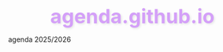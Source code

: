 # agenda.github.io
agenda 2025/2026

<!DOCTYPE html>
<html lang="es">
<head>
    <meta charset="UTF-8">
    <meta name="viewport" content="width=device-width, initial-scale=1.0">
    <title>Agenda 2026 - Unicornia</title>
    <!-- Fonts para el nuevo diseño -->
    <link href="https://fonts.googleapis.com/css2?family=Dancing+Script:wght@700&family=Poppins:wght@400;600;700&display=swap" rel="stylesheet">
    <style>
        :root {
            /* Paleta de colores inspirada en la imagen */
            --color-pink: #f5cde2;
            --color-light-purple: #d4a0f8;
            --color-mint: #b2e6d6;
            --color-blue: #a0d4f8;
            --color-white: #ffffff;
            --color-gray: #555555;
            --color-text: #3c3c3c;
        }

        body {
            font-family: 'Poppins', sans-serif;
            /* Fondo de franjas diagonales como en la imagen */
            background: linear-gradient(45deg, var(--color-light-purple) 25%, var(--color-mint) 25%, var(--color-mint) 50%, var(--color-blue) 50%, var(--color-blue) 75%, var(--color-pink) 75%, var(--color-pink) 100%);
            color: var(--color-text);
            margin: 0;
            padding: 2rem;
            display: flex;
            justify-content: center;
            align-items: flex-start;
            min-height: 10vh;
        }

        .agenda-container {
            background-color: var(--color-white);
            border-radius: 20px;
            box-shadow: 0 10px 30px rgba(0, 0, 0, 0.1);
            padding: 3rem;
            max-width: 900px;
            width: 100%;
            display: flex;
            flex-direction: column;
            gap: 2rem;
        }

        h1, h2, h3 {
            color: var(--color-text);
            font-weight: 700;
        }

        h1 {
            font-size: 2.5rem;
            text-align: center;
            color: var(--color-light-purple);
            text-shadow: 2px 2px 4px rgba(0,0,0,0.1);
            margin-bottom: 0;
        }
        
        .slogan {
            font-family: 'Dancing Script', cursive;
            font-size: 2rem;
            text-align: center;
            color: var(--color-pink);
            margin-top: 0;
            margin-bottom: 2rem;
        }

        h2 {
            font-size: 2rem;
            color: var(--color-light-purple);
            border-bottom: 2px solid var(--color-pink);
            padding-bottom: 0.5rem;
            margin-top: 2rem;
        }

        h3 {
            font-size: 1.5rem;
            color: var(--color-blue);
            margin-top: 1.5rem;
            border-left: 4px solid var(--color-blue);
            padding-left: 10px;
        }

        ul {
            list-style: none;
            padding-left: 0;
            margin-top: 0.5rem;
        }

        ul li:before {
            content: '✨';
            position: absolute;
            left: 0;
            top: 2px;
        }

        hr {
            border: 0;
            height: 2px;
            background: linear-gradient(90deg, var(--color-light-purple), var(--color-pink));
            margin: 3rem 0;
        }

        .image-container {
            text-align: center;
            margin: 2rem 0;
        }

        .image-container img {
            max-width: 100%;
            height: auto;
            border-radius: 15px;
            box-shadow: 0 5px 15px rgba(0,0,0,0.1);
        }

        .print-button {
            display: block;
            margin: 2rem auto;
            padding: 1rem 2rem;
            font-size: 1.2rem;
            font-weight: 600;
            background: linear-gradient(45deg, var(--color-pink), var(--color-light-purple));
            color: var(--color-white);
            border: none;
            border-radius: 50px;
            cursor: pointer;
            box-shadow: 0 4px 15px rgba(0,0,0,0.2);
            transition: transform 0.2s ease, box-shadow 0.2s ease;
        }

        .print-button:hover {
            transform: translateY(-3px);
            box-shadow: 0 6px 20px rgba(0,0,0,0.3);
        }
        
        /* Estilos específicos para impresión */
        @media print {
            body {
                background: none;
                padding: 0;
            }

            .agenda-container {
                box-shadow: none;
                border-radius: 0;
                padding: 0;
            }

            .print-button {
                display: none; /* Oculta el botón al imprimir */
            }

            h1, h2, h3, .slogan, .finance-title, .finance-box h4 {
                color: #000; /* Color de tinta estándar para impresión */
            }

            ul li:before {
                content: ''; /* Oculta los emojis */
            }

            .finance-box {
                border-color: #000;
            }
            .clean-plan-table th,
            .clean-plan-table td {
                border: 1px solid black;
            }

            .time-management-grid .card {
                border-color: #000;
            }
            
            .section-page {
                page-break-before: always;
            }
        }

        .finance-title {
            font-family: 'Dancing Script', cursive;
            font-size: 2rem;
            text-align: center;
            margin-top: 2rem;
            margin-bottom: 1rem;
            color: var(--color-light-purple);
        }

        .finance-grid {
            display: grid;
            grid-template-columns: repeat(3, 1fr);
            gap: 1.5rem;
        }

        .finance-box {
            border: 2px solid var(--color-light-purple);
            border-radius: 10px;
            padding: 1.5rem;
        }

        .finance-box h4 {
            font-family: 'Poppins', sans-serif;
            font-size: 1.2rem;
            text-align: center;
            margin: 0 0 1.5rem 0;
            color: var(--color-pink);
        }

        .finance-item {
            display: flex;
            align-items: center;
            gap: 0.5rem;
            margin-bottom: 1rem;
        }

        .finance-item input[type="checkbox"] {
            -webkit-appearance: none;
            -moz-appearance: none;
            appearance: none;
            width: 1.2rem;
            height: 1.2rem;
            border: 2px solid var(--color-light-purple);
            border-radius: 3px;
            cursor: pointer;
            outline: none;
            position: relative;
        }

        .finance-item input[type="checkbox"]:checked {
            background-color: var(--color-light-purple);
        }

        .finance-item input[type="checkbox"]:checked:after {
            content: '✔';
            color: var(--color-white);
            position: absolute;
            top: 50%;
            left: 50%;
            transform: translate(-50%, -50%);
            font-size: 0.8rem;
        }

        .finance-item .line {
            flex-grow: 1;
            height: 1px;
            background-color: var(--color-gray);
            margin: 0 0.5rem;
        }

        .finance-table {
            margin-top: 2rem;
        }

        .finance-table h4 {
            font-size: 1.2rem;
            text-align: left;
            margin-bottom: 1.5rem;
            color: var(--color-pink);
        }

        .finance-table .header {
            display: grid;
            grid-template-columns: 1fr 1fr 1fr;
            font-weight: 600;
            border-bottom: 2px solid var(--color-mint);
            padding-bottom: 0.75rem;
        }

        .finance-table .row {
            display: grid;
            grid-template-columns: 1fr 1fr 1fr;
            padding: 1rem 0;
            border-bottom: 1px dotted var(--color-gray);
        }

        .summary-boxes {
            display: grid;
            grid-template-columns: repeat(3, 1fr);
            gap: 1.5rem;
            margin-top: 3rem;
            text-align: center;
        }

        .summary-box {
            border: 2px solid var(--color-blue);
            border-radius: 10px;
            padding: 0.75rem;
        }

        .summary-box p {
            margin: 0;
            font-weight: 600;
        }

        /* Estilos para la tabla de plan de limpieza */
        .clean-plan-section {
            display: flex;
            flex-direction: column;
            gap: 1.5rem;
        }

        .clean-plan-section h2 {
            text-align: center;
            color: var(--color-light-purple);
            border-bottom: none;
        }

        .clean-plan-table {
            border-collapse: collapse;
            width: 100%;
            margin-bottom: 1rem;
            font-size: 0.9rem;
        }

        .clean-plan-table th,
        .clean-plan-table td {
            border: 1px solid var(--color-gray);
            padding: 0.75rem;
            text-align: center;
        }

        .clean-plan-table th {
            background-color: var(--color-mint);
            color: var(--color-white);
            font-weight: 600;
        }

        .clean-plan-table td:first-child {
            text-align: left;
            font-weight: 500;
        }
        
        .clean-plan-table .daily-tasks td:first-child { background-color: var(--color-pink); }
        .clean-plan-table .weekly-tasks td:first-child { background-color: var(--color-blue); }
        .clean-plan-table .biweekly-tasks td:first-child { background-color: var(--color-mint); }
        .clean-plan-table .monthly-tasks td:first-child { background-color: var(--color-light-purple); }
        .clean-plan-table .eventual-tasks td:first-child { background-color: var(--color-pink); }

        .clean-plan-table .daily-tasks td { background-color: #fce7f4; }
        .clean-plan-table .weekly-tasks td { background-color: #e0f2fe; }
        .clean-plan-table .biweekly-tasks td { background-color: #e6f9f0; }
        .clean-plan-table .monthly-tasks td { background-color: #f1e0fc; }
        .clean-plan-table .eventual-tasks td { background-color: #fde7f4; }

        .clean-plan-table .clean-header {
            font-weight: 600;
            text-align: center;
            font-size: 1.2rem;
            margin-bottom: 0.5rem;
            color: var(--color-text);
        }
        
        .clean-plan-section .note-box {
            border: 2px solid var(--color-blue);
            border-radius: 10px;
            padding: 1rem;
            margin-top: 1rem;
            height: 150px;
        }

        /* Estilos para la sección de Gestión de Tiempo */
        .time-management-section {
            display: flex;
            flex-direction: column;
            align-items: center;
            padding: 2rem 0;
        }

        .time-management-section h2 {
            text-align: center;
            font-family: 'Poppins', sans-serif;
            font-weight: 700;
            font-size: 2.5rem;
            color: var(--color-light-purple);
            border-bottom: none;
            margin-bottom: 1rem;
        }

        .time-management-section p.subtitle {
            text-align: center;
            font-size: 1rem;
            color: var(--color-gray);
            margin-bottom: 2rem;
        }

        .time-management-grid {
            display: grid;
            grid-template-columns: repeat(3, 1fr);
            gap: 1.5rem;
        }
        
        .time-management-grid .card {
            border: 2px solid var(--color-light-purple);
            border-radius: 15px;
            padding: 1.5rem;
            text-align: center;
            box-shadow: 0 4px 10px rgba(0, 0, 0, 0.1);
        }

        .time-management-grid .card h4 {
            font-family: 'Poppins', sans-serif;
            font-weight: 700;
            font-size: 1.2rem;
            margin: 0 0 0.5rem 0;
            color: var(--color-pink);
        }

        .time-management-grid .card p {
            font-size: 0.9rem;
            line-height: 1.4;
            color: var(--color-gray);
            margin: 0;
        }

        .card.regla { border-color: var(--color-pink); }
        .card.sapo { border-color: var(--color-mint); }
        .card.pomodoro { border-color: var(--color-blue); }
        .card.lista { border-color: var(--color-light-purple); }
        .card.delegar { border-color: var(--color-mint); }
        .card.apps { border-color: var(--color-blue); }
        .card.limites { border-color: var(--color-pink); }
        .card.calendario { border-color: var(--color-light-purple); }
        .card.cuidado { border-color: var(--color-mint); }
        .card.redes { border-color: var(--color-blue); }
        .card.multitarea { border-color: var(--color-pink); }
        .card.revision { border-color: var(--color-light-purple); }
        
        /* Estilos para el calendario anual */
        .calendar-section {
            display: flex;
            flex-direction: column;
            align-items: center;
            padding: 2rem 0;
        }

        .calendar-section h2 {
            font-family: 'Poppins', sans-serif;
            font-weight: 700;
            font-size: 2.5rem;
            color: var(--color-light-purple);
            border-bottom: none;
            margin-bottom: 1rem;
        }

        .calendar-grid {
            display: grid;
            grid-template-columns: repeat(4, 1fr);
            gap: 1.5rem;
            width: 100%;
        }

        .month-box {
            border: 2px solid var(--color-mint);
            border-radius: 10px;
            padding: 1rem;
            text-align: center;
        }

        .month-box h4 {
            font-family: 'Poppins', sans-serif;
            font-weight: 700;
            font-size: 1.2rem;
            margin: 0 0 0.5rem 0;
            color: var(--color-pink);
        }

        .month-image {
            width: 100%;
            height: 100px;
            background-color: var(--color-pink);
            border-radius: 8px;
            margin-bottom: 0.5rem;
            display: flex;
            align-items: center;
            justify-content: center;
            color: var(--color-white);
            font-family: 'Dancing Script', cursive;
            font-size: 2rem;
        }
        
        .month-days {
            display: grid;
            grid-template-columns: repeat(7, 1fr);
            gap: 5px;
            font-size: 0.8rem;
        }

        .month-days .day {
            text-align: center;
        }

        .day-label {
            font-weight: 600;
            color: var(--color-text);
        }
        
        .holiday {
            background-color: var(--color-pink);
            color: var(--color-white);
            border-radius: 50%;
            display: inline-flex;
            width: 1.5em;
            height: 1.5em;
            align-items: center;
            justify-content: center;
            font-weight: 600;
        }

        /* Estilos para el Tablero de Metas */
        .goals-section {
            padding: 2rem 0;
        }
        .goals-section h2 {
            text-align: center;
            font-family: 'Poppins', sans-serif;
            font-weight: 700;
            font-size: 2.5rem;
            color: var(--color-light-purple);
            border-bottom: none;
            margin-bottom: 1rem;
        }
        .goals-section .subtitle {
            text-align: center;
            font-size: 1rem;
            color: var(--color-gray);
            margin-bottom: 2rem;
        }
        .goals-grid {
            display: grid;
            grid-template-columns: 1fr 2fr;
            gap: 1.5rem;
            border: 2px solid var(--color-light-purple);
            border-radius: 15px;
            padding: 1.5rem;
        }
        .goal-category {
            font-weight: 600;
            font-size: 1.1rem;
            color: var(--color-pink);
        }
        .goal-item {
            display: flex;
            align-items: center;
            margin-bottom: 10px;
        }
        .goal-item input {
            flex-grow: 1;
            border: none;
            border-bottom: 1px solid var(--color-gray);
            outline: none;
        }
        .strategy-item {
            display: flex;
            align-items: center;
            gap: 10px;
            margin-bottom: 10px;
        }
        .strategy-item .line {
            flex-grow: 1;
            border-bottom: 1px solid var(--color-gray);
        }
        .meta-check {
            width: 20px;
            height: 20px;
            border: 1px solid var(--color-gray);
            display: inline-block;
        }

        /* Estilos para Notas Rápidas */
        .notes-section {
            padding: 2rem 0;
        }
        .notes-section h2 {
            text-align: center;
            font-family: 'Poppins', sans-serif;
            font-weight: 700;
            font-size: 2.5rem;
            color: var(--color-light-purple);
            border-bottom: none;
            margin-bottom: 1rem;
        }
        .notes-box {
            border: 2px solid var(--color-mint);
            border-radius: 15px;
            padding: 1.5rem;
            min-height: 200px;
        }

        /* Estilos para el Registro de Hábitos */
        .habit-tracker-section {
            padding: 2rem 0;
        }
        .habit-tracker-section h2 {
            text-align: center;
            font-family: 'Poppins', sans-serif;
            font-weight: 700;
            font-size: 2.5rem;
            color: var(--color-light-purple);
            border-bottom: none;
            margin-bottom: 1rem;
        }
        .habit-grid {
            display: grid;
            grid-template-columns: repeat(4, 1fr);
            gap: 1rem;
            width: 100%;
        }
        .habit-box {
            border: 2px solid var(--color-blue);
            border-radius: 10px;
            padding: 1rem;
            text-align: center;
        }
        .habit-box h4 {
            font-family: 'Poppins', sans-serif;
            font-weight: 600;
            font-size: 1.1rem;
            margin-top: 0;
            margin-bottom: 0.5rem;
            color: var(--color-pink);
        }
        .habit-days {
            display: flex;
            flex-wrap: wrap;
            gap: 5px;
        }
        .habit-day {
            width: 15px;
            height: 15px;
            border: 1px solid var(--color-gray);
            border-radius: 3px;
        }

        /* Estilos para Contactos Importantes */
        .contacts-section {
            padding: 2rem 0;
        }
        .contacts-section h2 {
            text-align: center;
            font-family: 'Poppins', sans-serif;
            font-weight: 700;
            font-size: 2.5rem;
            color: var(--color-light-purple);
            border-bottom: none;
            margin-bottom: 1rem;
        }
        .contact-item {
            display: grid;
            grid-template-columns: 1fr 2fr;
            gap: 1rem;
            align-items: center;
            margin-bottom: 1rem;
        }
        .contact-item label {
            font-weight: 600;
            color: var(--color-blue);
        }
        .contact-item input {
            border: none;
            border-bottom: 1px solid var(--color-gray);
            outline: none;
        }

        /* Estilos para Plan de Alimentación Semanal */
        .meal-plan-section {
            padding: 2rem 0;
        }
        .meal-plan-section h2 {
            text-align: center;
            font-family: 'Poppins', sans-serif;
            font-weight: 700;
            font-size: 2.5rem;
            color: var(--color-light-purple);
            border-bottom: none;
            margin-bottom: 1rem;
        }
        .meal-plan-table {
            border-collapse: collapse;
            width: 100%;
            margin-bottom: 1rem;
        }
        .meal-plan-table th, .meal-plan-table td {
            border: 1px solid var(--color-gray);
            padding: 1rem;
            text-align: center;
            font-size: 0.9rem;
        }
        .meal-plan-table th {
            background-color: var(--color-mint);
            color: var(--color-white);
            font-weight: 600;
        }
        .meal-plan-table td {
            background-color: #f1e0fc;
            vertical-align: top;
            height: 80px;
        }
        .meal-plan-table tr:first-child th {
            background-color: var(--color-pink);
        }

        .shopping-list-container {
            display: flex;
            gap: 2rem;
            margin-top: 2rem;
        }
        .shopping-list-box {
            border: 2px solid var(--color-blue);
            border-radius: 10px;
            padding: 1.5rem;
            flex: 1;
        }
        .shopping-list-box h4 {
            font-family: 'Poppins', sans-serif;
            font-weight: 700;
            font-size: 1.5rem;
            color: var(--color-pink);
            margin-top: 0;
            margin-bottom: 1rem;
            text-align: center;
        }
        .shopping-list-box ul {
            list-style: none;
            padding: 0;
            margin: 0;
        }
        .shopping-list-box ul li {
            position: relative;
            padding-left: 20px;
            margin-bottom: 5px;
            border-bottom: 1px dotted var(--color-gray);
        }
        .shopping-list-box ul li:before {
            content: '🛒';
            position: absolute;
            left: 0;
            top: 2px;
        }
        /* Estilos de los días para la agenda principal */
        .day-box {
            border: 2px dashed var(--color-light-purple);
            border-radius: 10px;
            padding: 1rem;
            margin-bottom: 1.2rem;
        }
        .day-box h3 {
            margin: 0 0 0.5rem 0;
            color: var(--color-purple);
        }
        .note-line {
            border-bottom: 1px solid #aaa;
            margin: 0.4rem 0;
            height: 1.2rem;
        }
    </style>
</head>
<body>

<div class="agenda-container">
    <h1>Agenda 2026</h1>
    <p class="slogan">Sueño, Planifico y Actúo</p>

    <div class="image-container">
        <img src="https://placehold.co/800x400/d4a0f8/ffffff?text=Tu+Unicornio+Mágico" alt="Un majestuoso unicornio saltando sobre un arcoíris en las nubes con purpurina y estrellas">
    </div>

    <!-- Nueva sección de Calendario Anual -->
    <hr>
    <div class="calendar-section">
        <h2>CALENDARIO 2026</h2>
        <div class="calendar-grid">
            <!-- Enero -->
            <div class="month-box">
                <h4>Enero</h4>
                <div class="month-image">Unicornio de Invierno</div>
                <div class="month-days">
                    <span class="day-label">D</span><span class="day-label">L</span><span class="day-label">M</span><span class="day-label">M</span><span class="day-label">J</span><span class="day-label">V</span><span class="day-label">S</span>
                    <span></span><span></span><span></span><span></span><span class="holiday">1</span><span>2</span><span>3</span>
                    <span>4</span><span>5</span><span>6</span><span>7</span><span>8</span><span>9</span><span>10</span>
                    <span>11</span><span>12</span><span>13</span><span>14</span><span>15</span><span>16</span><span>17</span>
                    <span>18</span><span>19</span><span>20</span><span>21</span><span>22</span><span>23</span><span>24</span>
                    <span>25</span><span>26</span><span>27</span><span>28</span><span>29</span><span>30</span><span>31</span>
                </div>
            </div>
            <!-- Febrero -->
            <div class="month-box">
                <h4>Febrero</h4>
                <div class="month-image">Unicornio de Amor</div>
                <div class="month-days">
                    <span class="day-label">D</span><span class="day-label">L</span><span class="day-label">M</span><span class="day-label">M</span><span class="day-label">J</span><span class="day-label">V</span><span class="day-label">S</span>
                    <span>1</span><span class="holiday">2</span><span>3</span><span>4</span><span>5</span><span>6</span><span>7</span>
                    <span>8</span><span>9</span><span>10</span><span>11</span><span>12</span><span>13</span><span>14</span>
                    <span>15</span><span>16</span><span>17</span><span>18</span><span>19</span><span>20</span><span>21</span>
                    <span>22</span><span>23</span><span>24</span><span>25</span><span>26</span><span>27</span><span>28</span>
                </div>
            </div>
            <!-- Marzo -->
            <div class="month-box">
                <h4>Marzo</h4>
                <div class="month-image">Unicornio de Primavera</div>
                <div class="month-days">
                    <span class="day-label">D</span><span class="day-label">L</span><span class="day-label">M</span><span class="day-label">M</span><span class="day-label">J</span><span class="day-label">V</span><span class="day-label">S</span>
                    <span>1</span><span>2</span><span>3</span><span>4</span><span>5</span><span>6</span><span>7</span>
                    <span>8</span><span>9</span><span>10</span><span>11</span><span>12</span><span>13</span><span>14</span>
                    <span>15</span><span class="holiday">16</span><span>17</span><span>18</span><span>19</span><span>20</span><span>21</span>
                    <span>22</span><span>23</span><span>24</span><span>25</span><span>26</span><span>27</span><span>28</span>
                    <span>29</span><span>30</span><span>31</span>
                </div>
            </div>
            <!-- Abril -->
            <div class="month-box">
                <h4>Abril</h4>
                <div class="month-image">Unicornio de Flores</div>
                <div class="month-days">
                    <span class="day-label">D</span><span class="day-label">L</span><span class="day-label">M</span><span class="day-label">M</span><span class="day-label">J</span><span class="day-label">V</span><span class="day-label">S</span>
                    <span></span><span></span><span></span><span>1</span><span>2</span><span>3</span><span>4</span>
                    <span>5</span><span>6</span><span>7</span><span>8</span><span>9</span><span>10</span><span>11</span>
                    <span>12</span><span>13</span><span>14</span><span>15</span><span>16</span><span>17</span><span>18</span>
                    <span>19</span><span>20</span><span>21</span><span>22</span><span>23</span><span>24</span><span>25</span>
                    <span>26</span><span>27</span><span>28</span><span>29</span><span>30</span>
                </div>
            </div>
            <!-- Mayo -->
            <div class="month-box">
                <h4>Mayo</h4>
                <div class="month-image">Unicornio del Sol</div>
                <div class="month-days">
                    <span class="day-label">D</span><span class="day-label">L</span><span class="day-label">M</span><span class="day-label">M</span><span class="day-label">J</span><span class="day-label">V</span><span class="day-label">S</span>
                    <span></span><span></span><span></span><span></span><span></span><span class="holiday">1</span><span>2</span>
                    <span>3</span><span>4</span><span>5</span><span>6</span><span>7</span><span>8</span><span>9</span>
                    <span>10</span><span>11</span><span>12</span><span>13</span><span>14</span><span>15</span><span>16</span>
                    <span>17</span><span>18</span><span>19</span><span>20</span><span>21</span><span>22</span><span>23</span>
                    <span>24</span><span>25</span><span>26</span><span>27</span><span>28</span><span>29</span><span>30</span>
                    <span>31</span>
                </div>
            </div>
            <!-- Junio -->
            <div class="month-box">
                <h4>Junio</h4>
                <div class="month-image">Unicornio de las Vacaciones</div>
                <div class="month-days">
                    <span class="day-label">D</span><span class="day-label">L</span><span class="day-label">M</span><span class="day-label">M</span><span class="day-label">J</span><span class="day-label">V</span><span class="day-label">S</span>
                    <span></span><span>1</span><span>2</span><span>3</span><span>4</span><span>5</span><span>6</span>
                    <span>7</span><span>8</span><span>9</span><span>10</span><span>11</span><span>12</span><span>13</span>
                    <span>14</span><span>15</span><span>16</span><span>17</span><span>18</span><span>19</span><span>20</span>
                    <span>21</span><span>22</span><span>23</span><span>24</span><span>25</span><span>26</span><span>27</span>
                    <span>28</span><span>29</span><span>30</span>
                </div>
            </div>
            <!-- Julio -->
            <div class="month-box">
                <h4>Julio</h4>
                <div class="month-image">Unicornio de Verano</div>
                <div class="month-days">
                    <span class="day-label">D</span><span class="day-label">L</span><span class="day-label">M</span><span class="day-label">M</span><span class="day-label">J</span><span class="day-label">V</span><span class="day-label">S</span>
                    <span></span><span></span><span></span><span>1</span><span>2</span><span>3</span><span>4</span>
                    <span>5</span><span>6</span><span>7</span><span>8</span><span>9</span><span>10</span><span>11</span>
                    <span>12</span><span>13</span><span>14</span><span>15</span><span>16</span><span>17</span><span>18</span>
                    <span>19</span><span>20</span><span>21</span><span>22</span><span>23</span><span>24</span><span>25</span>
                    <span>26</span><span>27</span><span>28</span><span>29</span><span>30</span><span>31</span>
                </div>
            </div>
            <!-- Agosto -->
            <div class="month-box">
                <h4>Agosto</h4>
                <div class="month-image">Unicornio de la Playa</div>
                <div class="month-days">
                    <span class="day-label">D</span><span class="day-label">L</span><span class="day-label">M</span><span class="day-label">M</span><span class="day-label">J</span><span class="day-label">V</span><span class="day-label">S</span>
                    <span></span><span></span><span></span><span></span><span></span><span></span><span>1</span>
                    <span>2</span><span>3</span><span>4</span><span>5</span><span>6</span><span>7</span><span>8</span>
                    <span>9</span><span>10</span><span>11</span><span>12</span><span>13</span><span>14</span><span>15</span>
                    <span>16</span><span>17</span><span>18</span><span>19</span><span>20</span><span>21</span><span>22</span>
                    <span>23</span><span>24</span><span>25</span><span>26</span><span>27</span><span>28</span><span>29</span>
                    <span>30</span><span>31</span>
                </div>
            </div>
            <!-- Septiembre -->
            <div class="month-box">
                <h4>Septiembre</h4>
                <div class="month-image">Unicornio de Otoño</div>
                <div class="month-days">
                    <span class="day-label">D</span><span class="day-label">L</span><span class="day-label">M</span><span class="day-label">M</span><span class="day-label">J</span><span class="day-label">V</span><span class="day-label">S</span>
                    <span></span><span></span><span>1</span><span>2</span><span>3</span><span>4</span><span>5</span>
                    <span>6</span><span>7</span><span>8</span><span>9</span><span>10</span><span>11</span><span>12</span>
                    <span>13</span><span>14</span><span>15</span><span class="holiday">16</span><span>17</span><span>18</span><span>19</span>
                    <span>20</span><span>21</span><span>22</span><span>23</span><span>24</span><span>25</span><span>26</span>
                    <span>27</span><span>28</span><span>29</span><span>30</span>
                </div>
            </div>
            <!-- Octubre -->
            <div class="month-box">
                <h4>Octubre</h4>
                <div class="month-image">Unicornio de Calabazas</div>
                <div class="month-days">
                    <span class="day-label">D</span><span class="day-label">L</span><span class="day-label">M</span><span class="day-label">M</span><span class="day-label">J</span><span class="day-label">V</span><span class="day-label">S</span>
                    <span></span><span></span><span></span><span></span><span>1</span><span>2</span><span>3</span>
                    <span>4</span><span>5</span><span>6</span><span>7</span><span>8</span><span>9</span><span>10</span>
                    <span>11</span><span>12</span><span>13</span><span>14</span><span>15</span><span>16</span><span>17</span>
                    <span>18</span><span>19</span><span>20</span><span>21</span><span>22</span><span>23</span><span>24</span>
                    <span>25</span><span>26</span><span>27</span><span>28</span><span>29</span><span>30</span><span>31</span>
                </div>
            </div>
            <!-- Noviembre -->
            <div class="month-box">
                <h4>Noviembre</h4>
                <div class="month-image">Unicornio de Estrellas</div>
                <div class="month-days">
                    <span class="day-label">D</span><span class="day-label">L</span><span class="day-label">M</span><span class="day-label">M</span><span class="day-label">J</span><span class="day-label">V</span><span class="day-label">S</span>
                    <span class="holiday">1</span><span>2</span><span>3</span><span>4</span><span>5</span><span>6</span><span>7</span>
                    <span>8</span><span>9</span><span>10</span><span>11</span><span>12</span><span>13</span><span>14</span>
                    <span>15</span><span class="holiday">16</span><span>17</span><span>18</span><span>19</span><span>20</span><span>21</span>
                    <span>22</span><span>23</span><span>24</span><span>25</span><span>26</span><span>27</span><span>28</span>
                    <span>29</span><span>30</span>
                </div>
            </div>
            <!-- Diciembre -->
            <div class="month-box">
                <h4>Diciembre</h4>
                <div class="month-image">Unicornio Navideño</div>
                <div class="month-days">
                    <span class="day-label">D</span><span class="day-label">L</span><span class="day-label">M</span><span class="day-label">M</span><span class="day-label">J</span><span class="day-label">V</span><span class="day-label">S</span>
                    <span></span><span>1</span><span>2</span><span>3</span><span>4</span><span>5</span><span>6</span>
                    <span>7</span><span>8</span><span>9</span><span>10</span><span>11</span><span>12</span><span>13</span>
                    <span>14</span><span>15</span><span>16</span><span>17</span><span>18</span><span>19</span><span>20</span>
                    <span>21</span><span>22</span><span>23</span><span>24</span><span class="holiday">25</span><span>26</span><span>27</span>
                    <span>28</span><span>29</span><span>30</span><span>31</span>
                </div>
            </div>
        </div>
    </div>
    <hr>
    
    <section id="agenda-content">
        <h2 class="section-page">Enero</h2>
        <div class="day-box">
            <h3>1 de enero de 2026, Jueves</h3>
            <p><strong>Tareas Pendientes:</strong></p>
            <div class="note-line"></div>
            <div class="note-line"></div>
            <p><strong>Notas:</strong></p>
            <div class="note-line"></div>
            <div class="note-line"></div>
        </div>
        <div class="day-box">
            <h3>2 de enero de 2026, Viernes</h3>
            <p><strong>Tareas Pendientes:</strong></p>
            <div class="note-line"></div>
            <div class="note-line"></div>
            <p><strong>Notas:</strong></p>
            <div class="note-line"></div>
            <div class="note-line"></div>
        </div>
        <div class="day-box">
            <h3>3 de enero de 2026, Sábado</h3>
            <p><strong>Tareas Pendientes:</strong></p>
            <div class="note-line"></div>
            <div class="note-line"></div>
            <p><strong>Notas:</strong></p>
            <div class="note-line"></div>
            <div class="note-line"></div>
        </div>
        <div class="day-box">
            <h3>4 de enero de 2026, Domingo</h3>
            <p><strong>Tareas Pendientes:</strong></p>
            <div class="note-line"></div>
            <div class="note-line"></div>
            <p><strong>Notas:</strong></p>
            <div class="note-line"></div>
            <div class="note-line"></div>
        </div>
        <div class="day-box">
            <h3>5 de enero de 2026, Lunes</h3>
            <p><strong>Tareas Pendientes:</strong></p>
            <div class="note-line"></div>
            <div class="note-line"></div>
            <p><strong>Notas:</strong></p>
            <div class="note-line"></div>
            <div class="note-line"></div>
        </div>
        <div class="day-box">
            <h3>6 de enero de 2026, Martes</h3>
            <p><strong>Tareas Pendientes:</strong></p>
            <div class="note-line"></div>
            <div class="note-line"></div>
            <p><strong>Notas:</strong></p>
            <div class="note-line"></div>
            <div class="note-line"></div>
        </div>
        <div class="day-box">
            <h3>7 de enero de 2026, Miércoles</h3>
            <p><strong>Tareas Pendientes:</strong></p>
            <div class="note-line"></div>
            <div class="note-line"></div>
            <p><strong>Notas:</strong></p>
            <div class="note-line"></div>
            <div class="note-line"></div>
        </div>
        <div class="day-box">
            <h3>8 de enero de 2026, Jueves</h3>
            <p><strong>Tareas Pendientes:</strong></p>
            <div class="note-line"></div>
            <div class="note-line"></div>
            <p><strong>Notas:</strong></p>
            <div class="note-line"></div>
            <div class="note-line"></div>
        </div>
        <div class="day-box">
            <h3>9 de enero de 2026, Viernes</h3>
            <p><strong>Tareas Pendientes:</strong></p>
            <div class="note-line"></div>
            <div class="note-line"></div>
            <p><strong>Notas:</strong></p>
            <div class="note-line"></div>
            <div class="note-line"></div>
        </div>
        <div class="day-box">
            <h3>10 de enero de 2026, Sábado</h3>
            <p><strong>Tareas Pendientes:</strong></p>
            <div class="note-line"></div>
            <div class="note-line"></div>
            <p><strong>Notas:</strong></p>
            <div class="note-line"></div>
            <div class="note-line"></div>
        </div>
        <div class="day-box">
            <h3>11 de enero de 2026, Domingo</h3>
            <p><strong>Tareas Pendientes:</strong></p>
            <div class="note-line"></div>
            <div class="note-line"></div>
            <p><strong>Notas:</strong></p>
            <div class="note-line"></div>
            <div class="note-line"></div>
        </div>
        <div class="day-box">
            <h3>12 de enero de 2026, Lunes</h3>
            <p><strong>Tareas Pendientes:</strong></p>
            <div class="note-line"></div>
            <div class="note-line"></div>
            <p><strong>Notas:</strong></p>
            <div class="note-line"></div>
            <div class="note-line"></div>
        </div>
        <div class="day-box">
            <h3>13 de enero de 2026, Martes</h3>
            <p><strong>Tareas Pendientes:</strong></p>
            <div class="note-line"></div>
            <div class="note-line"></div>
            <p><strong>Notas:</strong></p>
            <div class="note-line"></div>
            <div class="note-line"></div>
        </div>
        <div class="day-box">
            <h3>14 de enero de 2026, Miércoles</h3>
            <p><strong>Tareas Pendientes:</strong></p>
            <div class="note-line"></div>
            <div class="note-line"></div>
            <p><strong>Notas:</strong></p>
            <div class="note-line"></div>
            <div class="note-line"></div>
        </div>
        <div class="day-box">
            <h3>15 de enero de 2026, Jueves</h3>
            <p><strong>Tareas Pendientes:</strong></p>
            <div class="note-line"></div>
            <div class="note-line"></div>
            <p><strong>Notas:</strong></p>
            <div class="note-line"></div>
            <div class="note-line"></div>
        </div>
        <div class="day-box">
            <h3>16 de enero de 2026, Viernes</h3>
            <p><strong>Tareas Pendientes:</strong></p>
            <div class="note-line"></div>
            <div class="note-line"></div>
            <p><strong>Notas:</strong></p>
            <div class="note-line"></div>
            <div class="note-line"></div>
        </div>
        <div class="day-box">
            <h3>17 de enero de 2026, Sábado</h3>
            <p><strong>Tareas Pendientes:</strong></p>
            <div class="note-line"></div>
            <div class="note-line"></div>
            <p><strong>Notas:</strong></p>
            <div class="note-line"></div>
            <div class="note-line"></div>
        </div>
        <div class="day-box">
            <h3>18 de enero de 2026, Domingo</h3>
            <p><strong>Tareas Pendientes:</strong></p>
            <div class="note-line"></div>
            <div class="note-line"></div>
            <p><strong>Notas:</strong></p>
            <div class="note-line"></div>
            <div class="note-line"></div>
        </div>
        <div class="day-box">
            <h3>19 de enero de 2026, Lunes</h3>
            <p><strong>Tareas Pendientes:</strong></p>
            <div class="note-line"></div>
            <div class="note-line"></div>
            <p><strong>Notas:</strong></p>
            <div class="note-line"></div>
            <div class="note-line"></div>
        </div>
        <div class="day-box">
            <h3>20 de enero de 2026, Martes</h3>
            <p><strong>Tareas Pendientes:</strong></p>
            <div class="note-line"></div>
            <div class="note-line"></div>
            <p><strong>Notas:</strong></p>
            <div class="note-line"></div>
            <div class="note-line"></div>
        </div>
        <div class="day-box">
            <h3>21 de enero de 2026, Miércoles</h3>
            <p><strong>Tareas Pendientes:</strong></p>
            <div class="note-line"></div>
            <div class="note-line"></div>
            <p><strong>Notas:</strong></p>
            <div class="note-line"></div>
            <div class="note-line"></div>
        </div>
        <div class="day-box">
            <h3>22 de enero de 2026, Jueves</h3>
            <p><strong>Tareas Pendientes:</strong></p>
            <div class="note-line"></div>
            <div class="note-line"></div>
            <p><strong>Notas:</strong></p>
            <div class="note-line"></div>
            <div class="note-line"></div>
        </div>
        <div class="day-box">
            <h3>23 de enero de 2026, Viernes</h3>
            <p><strong>Tareas Pendientes:</strong></p>
            <div class="note-line"></div>
            <div class="note-line"></div>
            <p><strong>Notas:</strong></p>
            <div class="note-line"></div>
            <div class="note-line"></div>
        </div>
        <div class="day-box">
            <h3>24 de enero de 2026, Sábado</h3>
            <p><strong>Tareas Pendientes:</strong></p>
            <div class="note-line"></div>
            <div class="note-line"></div>
            <p><strong>Notas:</strong></p>
            <div class="note-line"></div>
            <div class="note-line"></div>
        </div>
        <div class="day-box">
            <h3>25 de enero de 2026, Domingo</h3>
            <p><strong>Tareas Pendientes:</strong></p>
            <div class="note-line"></div>
            <div class="note-line"></div>
            <p><strong>Notas:</strong></p>
            <div class="note-line"></div>
            <div class="note-line"></div>
        </div>
        <div class="day-box">
            <h3>26 de enero de 2026, Lunes</h3>
            <p><strong>Tareas Pendientes:</strong></p>
            <div class="note-line"></div>
            <div class="note-line"></div>
            <p><strong>Notas:</strong></p>
            <div class="note-line"></div>
            <div class="note-line"></div>
        </div>
        <div class="day-box">
            <h3>27 de enero de 2026, Martes</h3>
            <p><strong>Tareas Pendientes:</strong></p>
            <div class="note-line"></div>
            <div class="note-line"></div>
            <p><strong>Notas:</strong></p>
            <div class="note-line"></div>
            <div class="note-line"></div>
        </div>
        <div class="day-box">
            <h3>28 de enero de 2026, Miércoles</h3>
            <p><strong>Tareas Pendientes:</strong></p>
            <div class="note-line"></div>
            <div class="note-line"></div>
            <p><strong>Notas:</strong></p>
            <div class="note-line"></div>
            <div class="note-line"></div>
        </div>
        <div class="day-box">
            <h3>29 de enero de 2026, Jueves</h3>
            <p><strong>Tareas Pendientes:</strong></p>
            <div class="note-line"></div>
            <div class="note-line"></div>
            <p><strong>Notas:</strong></p>
            <div class="note-line"></div>
            <div class="note-line"></div>
        </div>
        <div class="day-box">
            <h3>30 de enero de 2026, Viernes</h3>
            <p><strong>Tareas Pendientes:</strong></p>
            <div class="note-line"></div>
            <div class="note-line"></div>
            <p><strong>Notas:</strong></p>
            <div class="note-line"></div>
            <div class="note-line"></div>
        </div>
        <div class="day-box">
            <h3>31 de enero de 2026, Sábado</h3>
            <p><strong>Tareas Pendientes:</strong></p>
            <div class="note-line"></div>
            <div class="note-line"></div>
            <p><strong>Notas:</strong></p>
            <div class="note-line"></div>
            <div class="note-line"></div>
        </div>

        <hr>
        <h2 class="section-page">Febrero</h2>
        <div class="day-box">
            <h3>1 de febrero de 2026, Domingo</h3>
            <p><strong>Tareas Pendientes:</strong></p>
            <div class="note-line"></div>
            <div class="note-line"></div>
            <p><strong>Notas:</strong></p>
            <div class="note-line"></div>
            <div class="note-line"></div>
        </div>
        <div class="day-box">
            <h3>2 de febrero de 2026, Lunes</h3>
            <p><strong>Tareas Pendientes:</strong></p>
            <div class="note-line"></div>
            <div class="note-line"></div>
            <p><strong>Notas:</strong></p>
            <div class="note-line"></div>
            <div class="note-line"></div>
        </div>
        <div class="day-box">
            <h3>3 de febrero de 2026, Martes</h3>
            <p><strong>Tareas Pendientes:</strong></p>
            <div class="note-line"></div>
            <div class="note-line"></div>
            <p><strong>Notas:</strong></p>
            <div class="note-line"></div>
            <div class="note-line"></div>
        </div>
        <div class="day-box">
            <h3>4 de febrero de 2026, Miércoles</h3>
            <p><strong>Tareas Pendientes:</strong></p>
            <div class="note-line"></div>
            <div class="note-line"></div>
            <p><strong>Notas:</strong></p>
            <div class="note-line"></div>
            <div class="note-line"></div>
        </div>
        <div class="day-box">
            <h3>5 de febrero de 2026, Jueves</h3>
            <p><strong>Tareas Pendientes:</strong></p>
            <div class="note-line"></div>
            <div class="note-line"></div>
            <p><strong>Notas:</strong></p>
            <div class="note-line"></div>
            <div class="note-line"></div>
        </div>
        <div class="day-box">
            <h3>6 de febrero de 2026, Viernes</h3>
            <p><strong>Tareas Pendientes:</strong></p>
            <div class="note-line"></div>
            <div class="note-line"></div>
            <p><strong>Notas:</strong></p>
            <div class="note-line"></div>
            <div class="note-line"></div>
        </div>
        <div class="day-box">
            <h3>7 de febrero de 2026, Sábado</h3>
            <p><strong>Tareas Pendientes:</strong></p>
            <div class="note-line"></div>
            <div class="note-line"></div>
            <p><strong>Notas:</strong></p>
            <div class="note-line"></div>
            <div class="note-line"></div>
        </div>
        <div class="day-box">
            <h3>8 de febrero de 2026, Domingo</h3>
            <p><strong>Tareas Pendientes:</strong></p>
            <div class="note-line"></div>
            <div class="note-line"></div>
            <p><strong>Notas:</strong></p>
            <div class="note-line"></div>
            <div class="note-line"></div>
        </div>
        <div class="day-box">
            <h3>9 de febrero de 2026, Lunes</h3>
            <p><strong>Tareas Pendientes:</strong></p>
            <div class="note-line"></div>
            <div class="note-line"></div>
            <p><strong>Notas:</strong></p>
            <div class="note-line"></div>
            <div class="note-line"></div>
        </div>
        <div class="day-box">
            <h3>10 de febrero de 2026, Martes</h3>
            <p><strong>Tareas Pendientes:</strong></p>
            <div class="note-line"></div>
            <div class="note-line"></div>
            <p><strong>Notas:</strong></p>
            <div class="note-line"></div>
            <div class="note-line"></div>
        </div>
        <div class="day-box">
            <h3>11 de febrero de 2026, Miércoles</h3>
            <p><strong>Tareas Pendientes:</strong></p>
            <div class="note-line"></div>
            <div class="note-line"></div>
            <p><strong>Notas:</strong></p>
            <div class="note-line"></div>
            <div class="note-line"></div>
        </div>
        <div class="day-box">
            <h3>12 de febrero de 2026, Jueves</h3>
            <p><strong>Tareas Pendientes:</strong></p>
            <div class="note-line"></div>
            <div class="note-line"></div>
            <p><strong>Notas:</strong></p>
            <div class="note-line"></div>
            <div class="note-line"></div>
        </div>
        <div class="day-box">
            <h3>13 de febrero de 2026, Viernes</h3>
            <p><strong>Tareas Pendientes:</strong></p>
            <div class="note-line"></div>
            <div class="note-line"></div>
            <p><strong>Notas:</strong></p>
            <div class="note-line"></div>
            <div class="note-line"></div>
        </div>
        <div class="day-box">
            <h3>14 de febrero de 2026, Sábado</h3>
            <p><strong>Tareas Pendientes:</strong></p>
            <div class="note-line"></div>
            <div class="note-line"></div>
            <p><strong>Notas:</strong></p>
            <div class="note-line"></div>
            <div class="note-line"></div>
        </div>
        <div class="day-box">
            <h3>15 de febrero de 2026, Domingo</h3>
            <p><strong>Tareas Pendientes:</strong></p>
            <div class="note-line"></div>
            <div class="note-line"></div>
            <p><strong>Notas:</strong></p>
            <div class="note-line"></div>
            <div class="note-line"></div>
        </div>
        <div class="day-box">
            <h3>16 de febrero de 2026, Lunes</h3>
            <p><strong>Tareas Pendientes:</strong></p>
            <div class="note-line"></div>
            <div class="note-line"></div>
            <p><strong>Notas:</strong></p>
            <div class="note-line"></div>
            <div class="note-line"></div>
        </div>
        <div class="day-box">
            <h3>17 de febrero de 2026, Martes</h3>
            <p><strong>Tareas Pendientes:</strong></p>
            <div class="note-line"></div>
            <div class="note-line"></div>
            <p><strong>Notas:</strong></p>
            <div class="note-line"></div>
            <div class="note-line"></div>
        </div>
        <div class="day-box">
            <h3>18 de febrero de 2026, Miércoles</h3>
            <p><strong>Tareas Pendientes:</strong></p>
            <div class="note-line"></div>
            <div class="note-line"></div>
            <p><strong>Notas:</strong></p>
            <div class="note-line"></div>
            <div class="note-line"></div>
        </div>
        <div class="day-box">
            <h3>19 de febrero de 2026, Jueves</h3>
            <p><strong>Tareas Pendientes:</strong></p>
            <div class="note-line"></div>
            <div class="note-line"></div>
            <p><strong>Notas:</strong></p>
            <div class="note-line"></div>
            <div class="note-line"></div>
        </div>
        <div class="day-box">
            <h3>20 de febrero de 2026, Viernes</h3>
            <p><strong>Tareas Pendientes:</strong></p>
            <div class="note-line"></div>
            <div class="note-line"></div>
            <p><strong>Notas:</strong></p>
            <div class="note-line"></div>
            <div class="note-line"></div>
        </div>
        <div class="day-box">
            <h3>21 de febrero de 2026, Sábado</h3>
            <p><strong>Tareas Pendientes:</strong></p>
            <div class="note-line"></div>
            <div class="note-line"></div>
            <p><strong>Notas:</strong></p>
            <div class="note-line"></div>
            <div class="note-line"></div>
        </div>
        <div class="day-box">
            <h3>22 de febrero de 2026, Domingo</h3>
            <p><strong>Tareas Pendientes:</strong></p>
            <div class="note-line"></div>
            <div class="note-line"></div>
            <p><strong>Notas:</strong></p>
            <div class="note-line"></div>
            <div class="note-line"></div>
        </div>
        <div class="day-box">
            <h3>23 de febrero de 2026, Lunes</h3>
            <p><strong>Tareas Pendientes:</strong></p>
            <div class="note-line"></div>
            <div class="note-line"></div>
            <p><strong>Notas:</strong></p>
            <div class="note-line"></div>
            <div class="note-line"></div>
        </div>
        <div class="day-box">
            <h3>24 de febrero de 2026, Martes</h3>
            <p><strong>Tareas Pendientes:</strong></p>
            <div class="note-line"></div>
            <div class="note-line"></div>
            <p><strong>Notas:</strong></p>
            <div class="note-line"></div>
            <div class="note-line"></div>
        </div>
        <div class="day-box">
            <h3>25 de febrero de 2026, Miércoles</h3>
            <p><strong>Tareas Pendientes:</strong></p>
            <div class="note-line"></div>
            <div class="note-line"></div>
            <p><strong>Notas:</strong></p>
            <div class="note-line"></div>
            <div class="note-line"></div>
        </div>
        <div class="day-box">
            <h3>26 de febrero de 2026, Jueves</h3>
            <p><strong>Tareas Pendientes:</strong></p>
            <div class="note-line"></div>
            <div class="note-line"></div>
            <p><strong>Notas:</strong></p>
            <div class="note-line"></div>
            <div class="note-line"></div>
        </div>
        <div class="day-box">
            <h3>27 de febrero de 2026, Viernes</h3>
            <p><strong>Tareas Pendientes:</strong></p>
            <div class="note-line"></div>
            <div class="note-line"></div>
            <p><strong>Notas:</strong></p>
            <div class="note-line"></div>
            <div class="note-line"></div>
        </div>
        <div class="day-box">
            <h3>28 de febrero de 2026, Sábado</h3>
            <p><strong>Tareas Pendientes:</strong></p>
            <div class="note-line"></div>
            <div class="note-line"></div>
            <p><strong>Notas:</strong></p>
            <div class="note-line"></div>
            <div class="note-line"></div>
        </div>
        <div class="day-box">
            <h3>29 de febrero de 2026, Domingo</h3>
            <p><strong>Tareas Pendientes:</strong></p>
            <div class="note-line"></div>
            <div class="note-line"></div>
            <p><strong>Notas:</strong></p>
            <div class="note-line"></div>
            <div class="note-line"></div>
        </div>
        <!-- Continuar hasta diciembre -->
        <hr>

        <!-- Nueva sección de Finanzas -->
        <h2 class="finance-title section-page">Diario de finanzas</h2>

        <div class="finance-grid" style="grid-template-columns: repeat(3, 1fr);">
            <div class="finance-box">
                <h4>INGRESOS SEMANALES</h4>
                <div class="finance-item"><div class="line"></div></div>
                <div class="finance-item"><div class="line"></div></div>
                <div class="finance-item"><div class="line"></div></div>
                <div class="finance-item"><div class="line"></div></div>
                <div class="finance-item"><div class="line"></div></div>
                <div class="finance-item"><div class="line"></div></div>
                <div class="finance-item"><div class="line"></div></div>
            </div>
            <div class="finance-box">
                <h4>INGRESOS QUINCENALES</h4>
                <div class="finance-item"><div class="line"></div></div>
                <div class="finance-item"><div class="line"></div></div>
                <div class="finance-item"><div class="line"></div></div>
                <div class="finance-item"><div class="line"></div></div>
                <div class="finance-item"><div class="line"></div></div>
                <div class="finance-item"><div class="line"></div></div>
                <div class="finance-item"><div class="line"></div></div>
            </div>
            <div class="finance-box">
                <h4>INGRESOS MENSUALES</h4>
                <div class="finance-item"><div class="line"></div></div>
                <div class="finance-item"><div class="line"></div></div>
                <div class="finance-item"><div class="line"></div></div>
                <div class="finance-item"><div class="line"></div></div>
                <div class="finance-item"><div class="line"></div></div>
                <div class="finance-item"><div class="line"></div></div>
                <div class="finance-item"><div class="line"></div></div>
            </div>
        </div>
        
        <div class="finance-table">
            <h4>MIS GASTOS FIJOS</h4>
            <div class="header">
                <div></div>
                <div>FECHA</div>
                <div>CANTIDAD</div>
            </div>
            <div class="row"><div><input type="checkbox" /></div><div class="dotted-line"></div><div class="dotted-line"></div></div>
            <div class="row"><div><input type="checkbox" /></div><div class="dotted-line"></div><div class="dotted-line"></div></div>
            <div class="row"><div><input type="checkbox" /></div><div class="dotted-line"></div><div class="dotted-line"></div></div>
            <div class="row"><div><input type="checkbox" /></div><div class="dotted-line"></div><div class="dotted-line"></div></div>
            <div class="row"><div><input type="checkbox" /></div><div class="dotted-line"></div><div class="dotted-line"></div></div>
        </div>

        <div class="finance-table">
            <h4>MIS GASTOS VARIABLES</h4>
            <div class="header">
                <div></div>
                <div>FECHA</div>
                <div>CANTIDAD</div>
            </div>
            <div class="row"><div><input type="checkbox" /></div><div class="dotted-line"></div><div class="dotted-line"></div></div>
            <div class="row"><div><input type="checkbox" /></div><div class="dotted-line"></div><div class="dotted-line"></div></div>
            <div class="row"><div><input type="checkbox" /></div><div class="dotted-line"></div><div class="dotted-line"></div></div>
            <div class="row"><div><input type="checkbox" /></div><div class="dotted-line"></div><div class="dotted-line"></div></div>
            <div class="row"><div><input type="checkbox" /></div><div class="dotted-line"></div><div class="dotted-line"></div></div>
        </div>

        <div class="summary-boxes">
            <div class="summary-box"><p>GANANCIAS:</p></div>
            <div class="summary-box"><p>GASTOS:</p></div>
            <div class="summary-box"><p>AHORROS:</p></div>
        </div>
        
        <!-- Nueva Sección de Plan de Alimentación -->
        <hr>
        <div class="meal-plan-section section-page">
            <h2>Plan de Alimentación Semanal</h2>
            <table class="meal-plan-table">
                <thead>
                    <tr>
                        <th>Día</th>
                        <th>Lunes</th>
                        <th>Martes</th>
                        <th>Miércoles</th>
                        <th>Jueves</th>
                        <th>Viernes</th>
                        <th>Sábado</th>
                        <th>Domingo</th>
                    </tr>
                </thead>
                <tbody>
                    <tr>
                        <td>Desayuno</td>
                        <td></td>
                        <td></td>
                        <td></td>
                        <td></td>
                        <td></td>
                        <td></td>
                        <td></td>
                    </tr>
                    <tr>
                        <td>Almuerzo</td>
                        <td></td>
                        <td></td>
                        <td></td>
                        <td></td>
                        <td></td>
                        <td></td>
                        <td></td>
                    </tr>
                    <tr>
                        <td>Cena</td>
                        <td></td>
                        <td></td>
                        <td></td>
                        <td></td>
                        <td></td>
                        <td></td>
                        <td></td>
                    </tr>
                    <tr>
                        <td>Snacks</td>
                        <td></td>
                        <td></td>
                        <td></td>
                        <td></td>
                        <td></td>
                        <td></td>
                        <td></td>
                    </tr>
                </tbody>
            </table>
            
            <div class="shopping-list-container">
                <div class="shopping-list-box">
                    <h4>Verduras y Legumbres</h4>
                    <ul>
                        <li>Tomate</li>
                        <li>Pepinos</li>
                        <li>Lechuga</li>
                        <li>Col de Bruselas</li>
                        <li>Espárragos</li>
                        <li>Champiñones</li>
                        <li>Brócoli</li>
                        <li>Pimiento</li>
                        <li>Coliflor</li>
                        <li>Cebolla</li>
                        <li>Apio</li>
                        <li>Remolacha</li>
                        <li>Calabacín</li>
                        <li>Berenjena</li>
                        <li>Espinacas</li>
                    </ul>
                </div>
                <div class="shopping-list-box">
                    <h4>Cereales</h4>
                    <ul>
                        <li>Avena</li>
                        <li>Bulgur</li>
                        <li>Cebada</li>
                        <li>Pasta Integral</li>
                        <li>Maíz</li>
                        <li>Arroz Integral</li>
                        <li>Muesli sin azúcar</li>
                        <li>Tortitas de arroz</li>
                        <li>Trigo Sarraceno</li>
                    </ul>
                </div>
                <div class="shopping-list-box">
                    <h4>Grasas y Especias</h4>
                    <ul>
                        <li>Aceitunas</li>
                        <li>Anacardos</li>
                        <li>Nueces</li>
                        <li>Ajo</li>
                        <li>Linaza</li>
                        <li>Aguacate</li>
                        <li>Canela</li>
                        <li>Sal de mar</li>
                        <li>Hierbas y especias</li>
                    </ul>
                </div>
                <div class="shopping-list-box">
                    <h4>Proteínas</h4>
                    <ul>
                        <li>Pollo</li>
                        <li>Pavo</li>
                        <li>Carne magra</li>
                        <li>Conejo</li>
                        <li>Trucha</li>
                        <li>Salmón</li>
                        <li>Atún</li>
                        <li>Marisco</li>
                        <li>Dorada</li>
                        <li>Requesón</li>
                        <li>Yogur griego</li>
                        <li>Leche semidesnatada</li>
                        <li>Huevo/clara</li>
                    </ul>
                </div>
                <div class="shopping-list-box">
                    <h4>Proteínas Vegetales</h4>
                    <ul>
                        <li>Lentejas</li>
                        <li>Garbanzos</li>
                        <li>Soja</li>
                        <li>Tempeh</li>
                        <li>Seitán</li>
                        <li>Tofu</li>
                        <li>Guistsantes</li>
                        <li>Judías</li>
                        <li>Quinoa</li>
                        <li>Verduras verdes</li>
                        <li>Bebidas vegetales (sin azúcar)</li>
                    </ul>
                </div>
                <div class="shopping-list-box">
                    <h4>Frutas</h4>
                    <ul>
                        <li>Manzanas</li>
                        <li>Toronja</li>
                        <li>Naranjas</li>
                        <li>Plátanos</li>
                        <li>Pasas</li>
                        <li>Sandía/Melón</li>
                        <li>Cerezas</li>
                        <li>Uvas</li>
                        <li>Kiwi</li>
                        <li>Piña</li>
                        <li>Mango</li>
                        <li>Melocotón</li>
                        <li>Papaya</li>
                        <li>Frutas congeladas</li>
                        <li>Frutas del bosque</li>
                    </ul>
                </div>
            </div>
        </div>
        
        <!-- Nueva sección de Plan de limpieza -->
        <hr>
        <div class="clean-plan-section section-page">
            <h2>PLAN DE LIMPIEZA</h2>

            <table class="clean-plan-table">
                <thead>
                    <tr class="clean-header">
                        <th>DIARIA</th>
                        <th>L</th><th>M</th><th>M</th><th>J</th><th>V</th><th>S</th><th>D</th>
                    </tr>
                </thead>
                <tbody>
                    <tr class="daily-tasks">
                        <td>Arreglar habitaciones</td>
                        <td></td><td></td><td></td><td></td><td></td><td></td><td></td>
                    </tr>
                    <tr class="daily-tasks">
                        <td>Lavar platos</td>
                        <td></td><td></td><td></td><td></td><td></td><td></td><td></td>
                    </tr>
                    <tr class="daily-tasks">
                        <td>Limpiar estufa</td>
                        <td></td><td></td><td></td><td></td><td></td><td></td><td></td>
                    </tr>
                    <tr class="daily-tasks">
                        <td>Limpiar mesas</td>
                        <td></td><td></td><td></td><td></td><td></td><td></td><td></td>
                    </tr>
                    <tr class="daily-tasks">
                        <td>Limpiar WC</td>
                        <td></td><td></td><td></td><td></td><td></td><td></td><td></td>
                    </tr>
                    <tr class="daily-tasks">
                        <td>Aspirar</td>
                        <td></td><td></td><td></td><td></td><td></td><td></td><td></td>
                    </tr>
                    <tr class="daily-tasks">
                        <td>Trapear</td>
                        <td></td><td></td><td></td><td></td><td></td><td></td><td></td>
                    </tr>
                </tbody>
            </table>

            <table class="clean-plan-table">
                <thead>
                    <tr class="clean-header">
                        <th>SEMANAL</th>
                        <th>S1</th><th>S2</th><th>S3</th><th>S4</th><th>S5</th>
                    </tr>
                </thead>
                <tbody>
                    <tr class="weekly-tasks">
                        <td>Quitar el polvo</td>
                        <td></td><td></td><td></td><td></td><td></td>
                    </tr>
                    <tr class="weekly-tasks">
                        <td>Tallar el piso</td>
                        <td></td><td></td><td></td><td></td><td></td>
                    </tr>
                    <tr class="weekly-tasks">
                        <td>Lavar regaderas</td>
                        <td></td><td></td><td></td><td></td><td></td>
                    </tr>
                    <tr class="weekly-tasks">
                        <td>Limpiar chapas y enchufes</td>
                        <td></td><td></td><td></td><td></td><td></td>
                    </tr>
                    <tr class="weekly-tasks">
                        <td>Lavar ropa</td>
                        <td></td><td></td><td></td><td></td><td></td>
                    </tr>
                    <tr class="weekly-tasks">
                        <td>Lavar sábanas</td>
                        <td></td><td></td><td></td><td></td><td></td>
                    </tr>
                    <tr class="weekly-tasks">
                        <td>Regar plantas</td>
                        <td></td><td></td><td></td><td></td><td></td>
                    </tr>
                    <tr class="weekly-tasks">
                        <td>Lavar patio</td>
                        <td></td><td></td><td></td><td></td><td></td>
                    </tr>
                </tbody>
            </table>
            
            <table class="clean-plan-table">
                <thead>
                    <tr class="clean-header">
                        <th>QUINCENAL</th>
                        <th>Q1</th><th>Q2</th>
                    </tr>
                </thead>
                <tbody>
                    <tr class="biweekly-tasks">
                        <td>Ir al Supermercado</td>
                        <td></td><td></td>
                    </tr>
                    <tr class="biweekly-tasks">
                        <td>Limpiar refrigerador</td>
                        <td></td><td></td>
                    </tr>
                    <tr class="biweekly-tasks">
                        <td>Lavar el carro</td>
                        <td></td><td></td>
                    </tr>
                    <tr class="biweekly-tasks">
                        <td>Lavar toallas</td>
                        <td></td><td></td>
                    </tr>
                    <tr class="biweekly-tasks">
                        <td>Lavar cortinas del baño</td>
                        <td></td><td></td>
                    </tr>
                </tbody>
            </table>

            <table class="clean-plan-table">
                <thead>
                    <tr class="clean-header">
                        <th>MENSUAL</th>
                        <th>E</th><th>F</th><th>M</th><th>A</th><th>M</th><th>J</th><th>J</th><th>A</th><th>S</th><th>O</th><th>N</th><th>D</th>
                    </tr>
                </thead>
                <tbody>
                    <tr class="monthly-tasks">
                        <td>Limpiar cocina</td>
                        <td></td><td></td><td></td><td></td><td></td><td></td><td></td><td></td><td></td><td></td><td></td><td></td>
                    </tr>
                    <tr class="monthly-tasks">
                        <td>Limpiar clósets</td>
                        <td></td><td></td><td></td><td></td><td></td><td></td><td></td><td></td><td></td><td></td><td></td><td></td>
                    </tr>
                    <tr class="monthly-tasks">
                        <td>Limpiar vidrios PA</td>
                        <td></td><td></td><td></td><td></td><td></td><td></td><td></td><td></td><td></td><td></td><td></td><td></td>
                    </tr>
                    <tr class="monthly-tasks">
                        <td>Limpiar vidrios PB</td>
                        <td></td><td></td><td></td><td></td><td></td><td></td><td></td><td></td><td></td><td></td><td></td><td></td>
                    </tr>
                </tbody>
            </table>
            
            <table class="clean-plan-table">
                <thead>
                    <tr class="clean-header">
                        <th>EVENTUAL</th>
                        <th>E1</th><th>E2</th><th>E3</th><th>E4</th><th>E5</th>
                    </tr>
                </thead>
                <tbody>
                    <tr class="eventual-tasks">
                        <td>Lavar sillones</td>
                        <td></td><td></td><td></td><td></td><td></td>
                    </tr>
                    <tr class="eventual-tasks">
                        <td>Lavar sillas</td>
                        <td></td><td></td><td></td><td></td><td></td>
                    </tr>
                    <tr class="eventual-tasks">
                        <td>Lavar cojines</td>
                        <td></td><td></td><td></td><td></td><td></td>
                    </tr>
                    <tr class="eventual-tasks">
                        <td>Lavar almohadas</td>
                        <td></td><td></td><td></td><td></td><td></td>
                    </tr>
                    <tr class="eventual-tasks">
                        <td>Limpiar techo de madera</td>
                        <td></td><td></td><td></td><td></td><td></td>
                    </tr>
                </tbody>
            </table>

            <div class="note-box">
                <h4>Notas adicionales:</h4>
                <p>...</p>
            </div>
        </div>
        
        <!-- Nueva sección de Gestión de Tiempo -->
        <hr>
        <div class="time-management-section section-page">
            <h2>GESTIÓN DE TIEMPO</h2>
            <p class="subtitle">12 ACCIONES PARA LA GESTIÓN DEL TIEMPO</p>

            <div class="time-management-grid">
                <div class="card regla">
                    <h4>LA REGLA DE LOS 5 MINUTOS:</h4>
                    <p>Si te toma menos de 5 minutos, hazlo ahora. Sí, incluso si es levantarte para estirarte. ¡La procrastinación es para estirarse, no para las tareas!</p>
                </div>
                <div class="card sapo">
                    <h4>TRAGARSE EL SAPO PRIMERO</h4>
                    <p>Aborda la tarea más difícil primero en la mañana. Los sapos saben mejor cuando no estás pensando en ellos todo el día.</p>
                </div>
                <div class="card pomodoro">
                    <h4>TÉCNICA POMODORO</h4>
                    <p>Trabaja durante 25 minutos, luego toma un descanso de 5 minutos. Repite. Porque incluso los tomates necesitan un descanso.</p>
                </div>
                <div class="card lista">
                    <h4>HAZ UNA LISTA DE TAREAS</h4>
                    <p>Escribe tus tareas y tachalas como hechos. Se siente como una pequeña victoria cada vez.</p>
                </div>
                <div class="card delegar">
                    <h4>DELEGAR</h4>
                    <p>Comparte tareas con otros. Recuerda, el trabajo en equipo hace que el sueño funcione (y te da más tiempo para ver series).</p>
                </div>
                <div class="card apps">
                    <h4>USA APPS Y HERRAMIENTAS</h4>
                    <p>Utiliza aplicaciones de productividad. Deja que la tecnología sea el jefe que te diga que vuelvas al trabajo.</p>
                </div>
                <div class="card limites">
                    <h4>ESTABLECE LÍMITES</h4>
                    <p>Aprende a decir no. Protege tu tiempo como si fuera el último trozo de pizza.</p>
                </div>
                <div class="card calendario">
                    <h4>MANTÉN UN CALENDARIO</h4>
                    <p>Programa tus tareas y citas. Porque recordar todo es para elefantes y computadoras, no para humanos.</p>
                </div>
                <div class="card cuidado">
                    <h4>CUIDA DE TI MISMO</h4>
                    <p>Duerme lo suficiente, haz ejercicio y come bien. Un cerebro cansado es como una computadora con Windows 95. Lento y propenso a fallar.</p>
                </div>
                <div class="card redes">
                    <h4>LIMITA LAS REDES SOCIALES:</h4>
                    <p>Usa bloqueadores de redes sociales durante las horas de trabajo. Facebook y Instagram pueden esperar; tu trabajo de investigación no puede.</p>
                </div>
                <div class="card multitarea">
                    <h4>EVITA MULTITAREAS</h4>
                    <p>Concéntrate en una tarea a la vez. La multitarea es solo hacer múltiples cosas mal al mismo tiempo.</p>
                </div>
                <div class="card revision">
                    <h4>REFLEXIONA Y AJUSTA</h4>
                    <p>Revisa tu progreso regularmente y ajusta según sea necesario. Es como el GPS que te redirige después de un giro equivocado.</p>
                </div>
            </div>
        </div>

        
        <!-- Nueva sección de Notas -->
        <hr>
        <div class="notes-section section-page">
            <h2>Notas Rápidas</h2>
            <div class="notes-box">
                <!-- Espacio para que el usuario escriba -->
            </div>
        </div>

        <!-- Nueva sección de Tablero de Metas -->
        <hr>
        <div class="goals-section section-page">
            <h2>Tablero de Metas</h2>
            <p class="subtitle">Planea tus objetivos para lograr tus sueños.</p>
            <div class="goals-grid">
                <div>
                    <div class="goal-category">Profesional y laboral</div>
                    <div class="goal-item">1) <input type="text" /></div>
                    <div class="goal-item">2) <input type="text" /></div>
                    <div class="goal-item">3) <input type="text" /></div>
                </div>
                <div>
                    <div class="goal-category">Estrategia para lograrlo</div>
                    <div class="strategy-item"><div class="line"></div><div class="meta-check"></div></div>
                    <div class="strategy-item"><div class="line"></div><div class="meta-check"></div></div>
                    <div class="strategy-item"><div class="line"></div><div class="meta-check"></div></div>
                </div>
                <div>
                    <div class="goal-category">Económica o financiera</div>
                    <div class="goal-item">1) <input type="text" /></div>
                    <div class="goal-item">2) <input type="text" /></div>
                    <div class="goal-item">3) <input type="text" /></div>
                </div>
                <div>
                    <div class="goal-category">Estrategia para lograrlo</div>
                    <div class="strategy-item"><div class="line"></div><div class="meta-check"></div></div>
                    <div class="strategy-item"><div class="line"></div><div class="meta-check"></div></div>
                    <div class="strategy-item"><div class="line"></div><div class="meta-check"></div></div>
                </div>
                <div>
                    <div class="goal-category">Salud y bienestar</div>
                    <div class="goal-item">1) <input type="text" /></div>
                    <div class="goal-item">2) <input type="text" /></div>
                    <div class="goal-item">3) <input type="text" /></div>
                </div>
                <div>
                    <div class="goal-category">Estrategia para lograrlo</div>
                    <div class="strategy-item"><div class="line"></div><div class="meta-check"></div></div>
                    <div class="strategy-item"><div class="line"></div><div class="meta-check"></div></div>
                    <div class="strategy-item"><div class="line"></div><div class="meta-check"></div></div>
                </div>
                <div>
                    <div class="goal-category">Espiritual o personal</div>
                    <div class="goal-item">1) <input type="text" /></div>
                    <div class="goal-item">2) <input type="text" /></div>
                    <div class="goal-item">3) <input type="text" /></div>
                </div>
                <div>
                    <div class="goal-category">Estrategia para lograrlo</div>
                    <div class="strategy-item"><div class="line"></div><div class="meta-check"></div></div>
                    <div class="strategy-item"><div class="line"></div><div class="meta-check"></div></div>
                    <div class="strategy-item"><div class="line"></div><div class="meta-check"></div></div>
                </div>
                <div>
                    <div class="goal-category">Vacacional y diversión</div>
                    <div class="goal-item">1) <input type="text" /></div>
                    <div class="goal-item">2) <input type="text" /></div>
                    <div class="goal-item">3) <input type="text" /></div>
                </div>
                <div>
                    <div class="goal-category">Estrategia para lograrlo</div>
                    <div class="strategy-item"><div class="line"></div><div class="meta-check"></div></div>
                    <div class="strategy-item"><div class="line"></div><div class="meta-check"></div></div>
                    <div class="strategy-item"><div class="line"></div><div class="meta-check"></div></div>
                </div>
                <div>
                    <div class="goal-category">Académico o Educativo</div>
                    <div class="goal-item">1) <input type="text" /></div>
                    <div class="goal-item">2) <input type="text" /></div>
                    <div class="goal-item">3) <input type="text" /></div>
                </div>
                <div>
                    <div class="goal-category">Estrategia para lograrlo</div>
                    <div class="strategy-item"><div class="line"></div><div class="meta-check"></div></div>
                    <div class="strategy-item"><div class="line"></div><div class="meta-check"></div></div>
                    <div class="strategy-item"><div class="line"></div><div class="meta-check"></div></div>
                </div>
                <div>
                    <div class="goal-category">Social o familiar</div>
                    <div class="goal-item">1) <input type="text" /></div>
                    <div class="goal-item">2) <input type="text" /></div>
                    <div class="goal-item">3) <input type="text" /></div>
                </div>
                <div>
                    <div class="goal-category">Estrategia para lograrlo</div>
                    <div class="strategy-item"><div class="line"></div><div class="meta-check"></div></div>
                    <div class="strategy-item"><div class="line"></div><div class="meta-check"></div></div>
                    <div class="strategy-item"><div class="line"></div><div class="meta-check"></div></div>
                </div>
            </div>
        </div>
        
        <!-- Sección de Registro de Hábitos -->
        <hr>
        <div class="habit-tracker-section section-page">
            <h2>Registro de Hábitos</h2>
            <div class="habit-grid">
                <div class="habit-box">
                    <h4>Agua</h4>
                    <div class="habit-days">
                        <!-- Generar 31 casillas para los días del mes -->
                        <div class="habit-day"></div><div class="habit-day"></div><div class="habit-day"></div><div class="habit-day"></div><div class="habit-day"></div><div class="habit-day"></div><div class="habit-day"></div>
                        <div class="habit-day"></div><div class="habit-day"></div><div class="habit-day"></div><div class="habit-day"></div><div class="habit-day"></div><div class="habit-day"></div><div class="habit-day"></div>
                        <div class="habit-day"></div><div class="habit-day"></div><div class="habit-day"></div><div class="habit-day"></div><div class="habit-day"></div><div class="habit-day"></div><div class="habit-day"></div>
                        <div class="habit-day"></div><div class="habit-day"></div><div class="habit-day"></div><div class="habit-day"></div><div class="habit-day"></div><div class="habit-day"></div><div class="habit-day"></div>
                        <div class="habit-day"></div><div class="habit-day"></div><div class="habit-day"></div>
                    </div>
                </div>
                <div class="habit-box">
                    <h4>Ejercicio</h4>
                    <div class="habit-days">
                        <div class="habit-day"></div><div class="habit-day"></div><div class="habit-day"></div><div class="habit-day"></div><div class="habit-day"></div><div class="habit-day"></div><div class="habit-day"></div>
                        <div class="habit-day"></div><div class="habit-day"></div><div class="habit-day"></div><div class="habit-day"></div><div class="habit-day"></div><div class="habit-day"></div><div class="habit-day"></div>
                        <div class="habit-day"></div><div class="habit-day"></div><div class="habit-day"></div><div class="habit-day"></div><div class="habit-day"></div><div class="habit-day"></div><div class="habit-day"></div>
                        <div class="habit-day"></div><div class="habit-day"></div><div class="habit-day"></div><div class="habit-day"></div><div class="habit-day"></div><div class="habit-day"></div><div class="habit-day"></div>
                        <div class="habit-day"></div><div class="habit-day"></div><div class="habit-day"></div>
                    </div>
                </div>
                <div class="habit-box">
                    <h4>Lectura</h4>
                    <div class="habit-days">
                        <div class="habit-day"></div><div class="habit-day"></div><div class="habit-day"></div><div class="habit-day"></div><div class="habit-day"></div><div class="habit-day"></div><div class="habit-day"></div>
                        <div class="habit-day"></div><div class="habit-day"></div><div class="habit-day"></div><div class="habit-day"></div><div class="habit-day"></div><div class="habit-day"></div><div class="habit-day"></div>
                        <div class="habit-day"></div><div class="habit-day"></div><div class="habit-day"></div><div class="habit-day"></div><div class="habit-day"></div><div class="habit-day"></div><div class="habit-day"></div>
                        <div class="habit-day"></div><div class="habit-day"></div><div class="habit-day"></div><div class="habit-day"></div><div class="habit-day"></div><div class="habit-day"></div><div class="habit-day"></div>
                        <div class="habit-day"></div><div class="habit-day"></div><div class="habit-day"></div>
                    </div>
                </div>
                <div class="habit-box">
                    <h4>Sueño</h4>
                    <div class="habit-days">
                        <div class="habit-day"></div><div class="habit-day"></div><div class="habit-day"></div><div class="habit-day"></div><div class="habit-day"></div><div class="habit-day"></div><div class="habit-day"></div>
                        <div class="habit-day"></div><div class="habit-day"></div><div class="habit-day"></div><div class="habit-day"></div><div class="habit-day"></div><div class="habit-day"></div><div class="habit-day"></div>
                        <div class="habit-day"></div><div class="habit-day"></div><div class="habit-day"></div><div class="habit-day"></div><div class="habit-day"></div><div class="habit-day"></div><div class="habit-day"></div>
                        <div class="habit-day"></div><div class="habit-day"></div><div class="habit-day"></div><div class="habit-day"></div><div class="habit-day"></div><div class="habit-day"></div><div class="habit-day"></div>
                        <div class="habit-day"></div><div class="habit-day"></div><div class="habit-day"></div>
                    </div>
                </div>
            </div>
        </div>

        <!-- Sección de Contactos Importantes -->
        <hr>
        <div class="contacts-section section-page">
            <h2>Contactos Importantes</h2>
            <div class="contact-item">
                <label for="nombre-contacto-1">Nombre:</label>
                <input type="text" id="nombre-contacto-1" />
            </div>
            <div class="contact-item">
                <label for="tel-contacto-1">Teléfono:</label>
                <input type="text" id="tel-contacto-1" />
            </div>
            <div class="contact-item">
                <label for="email-contacto-1">Email:</label>
                <input type="text" id="email-contacto-1" />
            </div>
            <div class="contact-item">
                <label for="nombre-contacto-2">Nombre:</label>
                <input type="text" id="nombre-contacto-2" />
            </div>
            <div class="contact-item">
                <label for="tel-contacto-2">Teléfono:</label>
                <input type="text" id="tel-contacto-2" />
            </div>
            <div class="contact-item">
                <label for="email-contacto-2">Email:</label>
                <input type="text" id="email-contacto-2" />
            </div>
            <div class="contact-item">
                <label for="nombre-contacto-3">Nombre:</label>
                <input type="text" id="nombre-contacto-3" />
            </div>
            <div class="contact-item">
                <label for="tel-contacto-3">Teléfono:</label>
                <input type="text" id="tel-contacto-3" />
            </div>
            <div class="contact-item">
                <label for="email-contacto-3">Email:</label>
                <input type="text" id="email-contacto-3" />
            </div>
        </div>

        <!-- Sección de Espacio Creativo -->
        <hr>
        <div class="notes-section section-page">
            <h2>Espacio Creativo</h2>
            <div class="notes-box">
                <!-- Espacio para que el usuario dibuje o escriba -->
            </div>
        </div>
        
    </section>

    <button onclick="window.print()" class="print-button">Imprimir Agenda</button>
</div>

</body>
</html>
             
